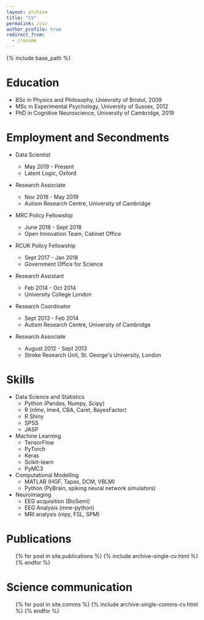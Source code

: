 ```yaml
---
layout: archive
title: "CV"
permalink: /cv/
author_profile: true
redirect_from:
  - /resume
---
```


{% include base_path %}

Education
======
* BSc in Physics and Philosophy, Unievrsity of Bristol, 2009
* MSc in Experimental Psychology, University of Sussex, 2012
* PhD in Cognitive Neuroscience, University of Cambridge, 2019 

Employment and Secondments
======
* Data Scientist
  * May 2019 - Present
  * Latent Logic, Oxford

* Research Associate
  * Nov 2018 - May 2019
  * Autism Research Centre, University of Cambridge
  
* MRC Policy Fellowship
  * June 2018 - Sept 2018
  * Open Innovation Team, Cabinet Office
  
* RCUK Policy Fellowship
  * Sept 2017 - Jan 2018
  * Government Office for Science
  
* Research Assistant
  * Feb 2014 - Oct 2014
  * University College London
  
* Research Coordinator
  * Sept 2013 - Feb 2014
  * Autism Research Centre, University of Cambridge
  
* Research Associate
  * August 2012 - Sept 2013
  * Stroke Research Unit, St. George's University, London
  
Skills
======
* Data Science and Statistics
  * Python (Pandas, Numpy, Scipy)
  * R (nlme, lme4, CBA, Caret, BayesFactor)
  * R Shiny
  * SPSS
  * JASP
* Machine Learning
  * TensorFlow
  * PyTorch
  * Keras
  * Scikit-learn
  * PyMC3
* Computational Modelling
  * MATLAB (HGF, Tapas, DCM, VBLM)
  * Python (PyBrain, spiking neural network simulators)
* Neuroimaging
  * EEG acquisition (BioSemi)
  * EEG Analysis (mne-python)
  * MRI analysis (nipy, FSL, SPM)

Publications
======
  <ul>{% for post in site.publications %}
    {% include archive-single-cv.html %}
  {% endfor %}</ul>
  
Science communication
======
  <ul>{% for post in site.comms %}
    {% include archive-single-comms-cv.html %}
  {% endfor %}</ul>
  
